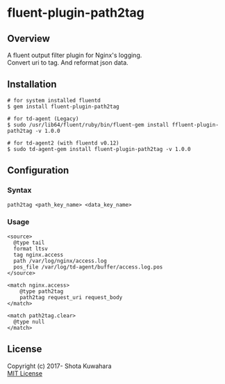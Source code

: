 # fluent-plugin-path2tag

## Overview
A fluent output filter plugin for Nginx's logging.  
Convert uri to tag. And reformat json data.

## Installation
```
# for system installed fluentd
$ gem install fluent-plugin-path2tag

# for td-agent (Legacy)
$ sudo /usr/lib64/fluent/ruby/bin/fluent-gem install ffluent-plugin-path2tag -v 1.0.0

# for td-agent2 (with fluentd v0.12)
$ sudo td-agent-gem install fluent-plugin-path2tag -v 1.0.0
```

## Configuration

### Syntax
```
path2tag <path_key_name> <data_key_name>
```

### Usage
```
<source>
  @type tail
  format ltsv
  tag nginx.access
  path /var/log/nginx/access.log
  pos_file /var/log/td-agent/buffer/access.log.pos
</source>

<match nginx.access>
    @type path2tag
    path2tag request_uri request_body
</match>

<match path2tag.clear>
  @type null
</match>
```

## License

Copyright (c) 2017- Shota Kuwahara  
[MIT License](http://opensource.org/licenses/MIT)

